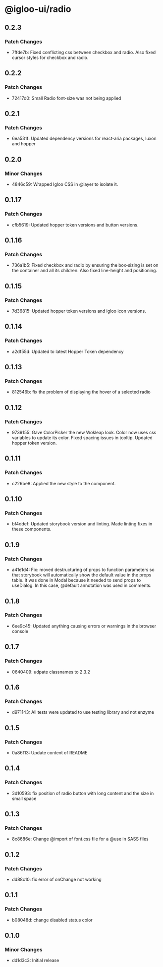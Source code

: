# @igloo-ui/radio

## 0.2.3

### Patch Changes

- 7ffde7b: Fixed conflicting css between checkbox and radio. Also fixed cursor styles for checkbox and radio.

## 0.2.2

### Patch Changes

- 72417d0: Small Radio font-size was not being applied

## 0.2.1

### Patch Changes

- 6ea531f: Updated dependency versions for react-aria packages, luxon and hopper

## 0.2.0

### Minor Changes

- 4846c59: Wrapped Igloo CSS in @layer to isolate it.

## 0.1.17

### Patch Changes

- cfb5619: Updated hopper token versions and button versions.

## 0.1.16

### Patch Changes

- 736a1b5: Fixed checkbox and radio by ensuring the box-sizing is set on the container and all its children. Also fixed line-height and positioning.

## 0.1.15

### Patch Changes

- 7d36815: Updated hopper token versions and igloo icon versions.

## 0.1.14

### Patch Changes

- a2df55d: Updated to latest Hopper Token dependency

## 0.1.13

### Patch Changes

- 812546b: fix the problem of displaying the hover of a selected radio

## 0.1.12

### Patch Changes

- 9739155: Gave ColorPicker the new Wokleap look. Color now uses css variables to update its color. Fixed spacing issues in tooltip. Updated hopper token version.

## 0.1.11

### Patch Changes

- c226be8: Applied the new style to the component.

## 0.1.10

### Patch Changes

- bf4ddef: Updated storybook version and linting. Made linting fixes in these components.

## 0.1.9

### Patch Changes

- a41e1d4: Fix: moved destructuring of props to function parameters so that storybook will automatically show the default value in the props table. It was done in Modal because it needed to send props to useDialog. In this case, @default annotation was used in comments.

## 0.1.8

### Patch Changes

- 6ee9c45: Updated anything causing errors or warnings in the browser console

## 0.1.7

### Patch Changes

- 0640409: udpate classnames to 2.3.2

## 0.1.6

### Patch Changes

- d971143: All tests were updated to use testing library and not enzyme

## 0.1.5

### Patch Changes

- 0a86f13: Update content of README

## 0.1.4

### Patch Changes

- 3d10593: fix position of radio button with long content and the size in small space

## 0.1.3

### Patch Changes

- 8c8686e: Change @import of font.css file for a @use in SASS files

## 0.1.2

### Patch Changes

- dd88c10: fix error of onChange not working

## 0.1.1

### Patch Changes

- b08048d: change disabled status color

## 0.1.0

### Minor Changes

- dd1d3c3: Initial release

